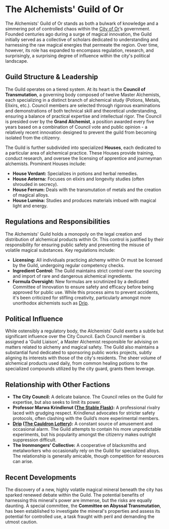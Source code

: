 # The Alchemists' Guild of Or

The Alchemists' Guild of Or stands as both a bulwark of knowledge and a simmering pot of controlled chaos within the [City of Or](/geography/settlement/city/city-of-or.md)’s government. Founded centuries ago during a surge of magical innovation, the Guild initially served as a collective of scholars dedicated to understanding and harnessing the raw magical energies that permeate the region.  Over time, however, its role has expanded to encompass regulation, research, and surprisingly, a surprising degree of influence within the city's political landscape.

## Guild Structure & Leadership

The Guild operates on a tiered system. At its heart is the **Council of Transmutation**, a governing body composed of twelve Master Alchemists, each specializing in a distinct branch of alchemical study (Potions, Metals, Elixirs, etc.). Council members are selected through rigorous examinations and demonstrations of both technical skill and theoretical understanding, ensuring a balance of practical expertise and intellectual rigor. The Council is presided over by the **Grand Alchemist**, a position awarded every five years based on a combination of Council vote and public opinion - a relatively recent innovation designed to prevent the guild from becoming isolated from the citizenry.

The Guild is further subdivided into specialized **Houses**, each dedicated to a particular area of alchemical practice. These Houses provide training, conduct research, and oversee the licensing of apprentice and journeyman alchemists. Prominent Houses include:

*   **House Verdant:** Specializes in potions and herbal remedies.
*   **House Aeterna:** Focuses on elixirs and longevity studies (often shrouded in secrecy).
*   **House Ferrum:** Deals with the transmutation of metals and the creation of magical alloys.
*   **House Lumina:** Studies and produces materials imbued with magical light and energy.

## Regulations and Responsibilities

The Alchemists' Guild holds a monopoly on the legal creation and distribution of alchemical products within Or. This control is justified by their responsibility for ensuring public safety and preventing the misuse of volatile magical substances. Key regulations include:

*   **Licensing:** All individuals practicing alchemy within Or must be licensed by the Guild, undergoing regular competency checks.
*   **Ingredient Control:** The Guild maintains strict control over the sourcing and import of rare and dangerous alchemical ingredients.
*   **Formula Oversight:** New formulas are scrutinized by a dedicated Committee of Innovation to ensure safety and efficacy before being approved for public use.  While this process aims to prevent accidents, it's been criticized for stifling creativity, particularly amongst more unorthodox alchemists such as [Drip](/geography/settlement/city/city-of-or/shop/the-cauldron-lottery/drip.md).

## Political Influence

While ostensibly a regulatory body, the Alchemists' Guild exerts a subtle but significant influence over the City Council. Each Council member is assigned a 'Guild Liaison', a Master Alchemist responsible for advising on matters related to alchemy and magical safety. The Guild also maintains a substantial fund dedicated to sponsoring public works projects, subtly aligning its interests with those of the city's residents. The sheer volume of alchemical products used daily, from common healing potions to the specialized compounds utilized by the city guard, grants them leverage.

## Relationship with Other Factions

*   **The City Council:** A delicate balance. The Council relies on the Guild for expertise, but also seeks to limit its power.
*   **Professor Marwa Krindlenut ([The Stable Flask](/geography/settlement/city/city-of-or/shop/the-stable-flask.md)):** A professional rivalry laced with grudging respect. Krindlenut advocates for stricter safety protocols, often clashing with the Guild’s more experimental members.
*   **[Drip](/geography/settlement/city/city-of-or/shop/the-cauldron-lottery/drip.md) ([The Cauldron Lottery](/geography/settlement/city/city-of-or/shop/the-cauldron-lottery.md)):** A constant source of amusement and occasional alarm. The Guild attempts to contain his more unpredictable experiments, but his popularity amongst the citizenry makes outright suppression difficult.
*   **The Ironmongers' Collective:** A cooperative of blacksmiths and metalworkers who occasionally rely on the Guild for specialized alloys. The relationship is generally amicable, though competition for resources can arise.

## Recent Developments

The discovery of a new, highly volatile magical mineral beneath the city has sparked renewed debate within the Guild. The potential benefits of harnessing this mineral's power are immense, but the risks are equally daunting. A special committee, the **Committee on Abyssal Transmutation**, has been established to investigate the mineral's properties and assess its potential for controlled use, a task fraught with peril and demanding the utmost caution.
